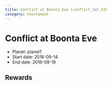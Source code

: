 ```yaml
---
title: Conflict at Boonta Eve (conflict_tat_43)
category: tournament
---
```

# Conflict at Boonta Eve

  * Planet: planet1
  * Start date: 2016-09-14
  * End date: 2016-09-19

## Rewards

